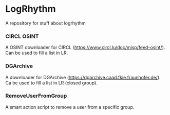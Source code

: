 # LogRhythm
A repository for stuff about logrhythm

### CIRCL OSINT
A OSINT downloader for CIRCL (https://www.circl.lu/doc/misp/feed-osint/). Can be used to fill a list in LR.

### DGArchive
A downloader for DGArchive (https://dgarchive.caad.fkie.fraunhofer.de/). Ca be used to fill a list in LR (closed group).

### RemoveUserFromGroup
A smart action script to remove a user from a specific group.
